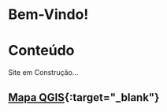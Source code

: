 # Bem-Vindo!


# Conteúdo
Site em Construção...

## [Mapa QGIS](mapa/qgis2web_2020_03_10-09_45_48_793467/index.html){:target="_blank"}